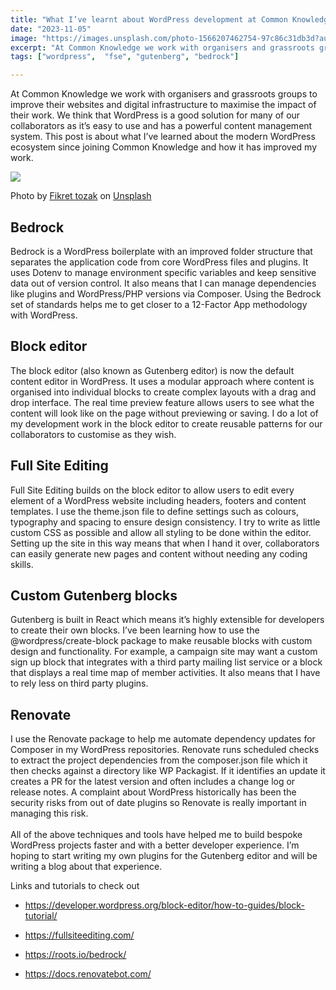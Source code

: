 ```yaml
---
title: "What I’ve learnt about WordPress development at Common Knowledge"
date: "2023-11-05"
image: "https://images.unsplash.com/photo-1566207462754-97c86c31db3d?auto=format&fit=crop&q=80&w=2970&ixlib=rb-4.0.3&ixid=M3wxMjA3fDB8MHxwaG90by1wYWdlfHx8fGVufDB8fHx8fA%3D%3D"
excerpt: "At Common Knowledge we work with organisers and grassroots groups to improve their websites and digital infrastructure to maximise the impact of their work"
tags: ["wordpress",  "fse", "gutenberg", "bedrock"]

---
```

<article>

At Common Knowledge we work with organisers and grassroots groups to improve their websites and digital infrastructure to maximise the impact of their work. We think that WordPress is a good solution for many of our collaborators as it’s easy to use and has a powerful content management system. This post is about what I’ve learned about the modern WordPress ecosystem since joining Common Knowledge and how it has improved my work.
<br>

![](https://images.unsplash.com/photo-1566207462754-97c86c31db3d?auto=format&fit=crop&q=80&w=2970&ixlib=rb-4.0.3&ixid=M3wxMjA3fDB8MHxwaG90by1wYWdlfHx8fGVufDB8fHx8fA%3D%3D)

Photo by <a href="https://unsplash.com/@tozakfikret?utm_content=creditCopyText&utm_medium=referral&utm_source=unsplash">Fikret tozak</a> on <a href="https://unsplash.com/photos/turned-on-monitor-rfNLa1HL7eY?utm_content=creditCopyText&utm_medium=referral&utm_source=unsplash">Unsplash</a>
  

<h2> Bedrock </h2>
Bedrock is a WordPress boilerplate with an improved folder structure that separates the application code from core WordPress files and plugins. It uses Dotenv to manage environment specific variables and keep sensitive data out of version control. It also means that I can manage dependencies like plugins and WordPress/PHP versions via Composer. Using the Bedrock set of standards helps me to get closer to a 12-Factor App methodology with WordPress.

<h2> Block editor</h2>
The block editor (also known as Gutenberg editor) is now the default content editor in WordPress. It uses a modular approach where content is organised into individual blocks to create complex layouts with a drag and drop interface. The real time preview feature allows users to see what the content will look like on the page without previewing or saving. I do a lot of my development work in the block editor to create reusable patterns for our collaborators to customise as they wish.

<h2> Full Site Editing</h2>
Full Site Editing builds on the block editor to allow users to edit every element of a WordPress website including headers, footers and content templates. I use the theme.json file to define settings such as colours, typography and spacing to ensure design consistency. I try to write as little custom CSS as possible and allow all styling to be done within the editor.  Setting up the site in this way means that when I hand it over, collaborators can easily generate new pages and content without needing any coding skills. 

<h2> Custom Gutenberg blocks </h2>
Gutenberg is built in React which means it’s highly extensible for developers to create their own blocks. I’ve been learning how to use the @wordpress/create-block package to make reusable blocks with custom design and functionality.  For example, a campaign site may want a custom sign up block that integrates with a third party mailing list service or a block that displays a real time map of member activities. It also means that I have to rely less on third party plugins.

<h2> Renovate</h2>
I use the Renovate package to help me automate dependency updates for Composer in my WordPress repositories. Renovate runs scheduled checks to extract the project dependencies from the composer.json file which it then checks against a directory like WP Packagist. If it identifies an update it creates a PR for the latest version and often includes a change log or release notes. A complaint about WordPress historically has been the security risks from out of date plugins so Renovate is really important in managing this risk.
<br><br>
All of the above techniques and tools have helped me to build bespoke WordPress projects faster and with a better developer experience. I’m hoping to start writing my own plugins for the Gutenberg editor and will be writing a blog about that experience.

Links and tutorials to check out 

- https://developer.wordpress.org/block-editor/how-to-guides/block-tutorial/

- https://fullsiteediting.com/

- https://roots.io/bedrock/

- https://docs.renovatebot.com/


</article>
